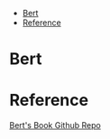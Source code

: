 <!--ts-->
   * [Bert](#bert)
   * [Reference](#reference)

<!-- Added by: gil_diy, at: Thu 24 Feb 2022 09:30:43 IST -->

<!--te-->


# Bert




# Reference	

[Bert's Book Github Repo](https://github.com/PacktPublishing/Getting-Started-with-Google-BERT)

